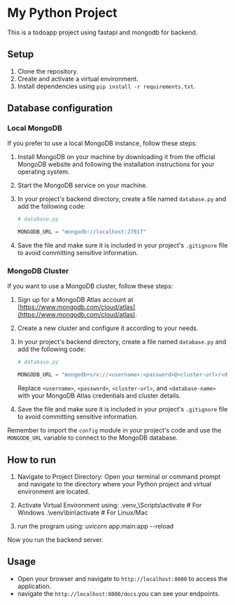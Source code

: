 # My Python Project

This is a todoapp project using fastapi and mongodb for backend.

## Setup

1. Clone the repository.
2. Create and activate a virtual environment.
3. Install dependencies using `pip install -r requirements.txt`.

## Database configuration

### Local MongoDB

If you prefer to use a local MongoDB instance, follow these steps:

1. Install MongoDB on your machine by downloading it from the official MongoDB website and following the installation instructions for your operating system.

2. Start the MongoDB service on your machine.

3. In your project's backend directory, create a file named `database.py` and add the following code:

   ```python
   # database.py

   MONGODB_URL = "mongodb://localhost:27017"
   ```

4. Save the file and make sure it is included in your project's `.gitignore` file to avoid committing sensitive information.

### MongoDB Cluster

If you want to use a MongoDB cluster, follow these steps:

1. Sign up for a MongoDB Atlas account at [https://www.mongodb.com/cloud/atlas](https://www.mongodb.com/cloud/atlas).

2. Create a new cluster and configure it according to your needs.

3. In your project's backend directory, create a file named `database.py` and add the following code:

   ```python
   # database.py

   MONGODB_URL = "mongodb+srv://<username>:<password>@<cluster-url>/<database-name>?retryWrites=true&w=majority"
   ```

   Replace `<username>`, `<password>`, `<cluster-url>`, and `<database-name>` with your MongoDB Atlas credentials and cluster details.

4. Save the file and make sure it is included in your project's `.gitignore` file to avoid committing sensitive information.

Remember to import the `config` module in your project's code and use the `MONGODB_URL` variable to connect to the MongoDB database.

## How to run

1. Navigate to Project Directory:
   Open your terminal or command prompt and navigate to the directory where your Python project and virtual environment are located.

2. Activate Virtual Environment using:
   .venv\_\Scripts\activate # For Windows
   .\venv\bin\activate # For Linux/Mac

3. run the program using:
   uvicorn app.main:app --reload

Now you run the backend server.

## Usage

- Open your browser and navigate to `http://localhost:8000` to access the application.
- navigate the `http://localhost:8000/docs`.you can see your endpoints.
